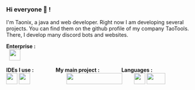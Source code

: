 ### Hi everyone 👋 !

I'm Taonix, a java and web developer. Right now I am developing several projects. You can find them on the github profile of my company TaoTools. There, I develop many discord bots and websites.

**Enterprise :** <br>
&nbsp;&nbsp;[<img width="30px" height="30px" src="https://avatars2.githubusercontent.com/u/68148666?s=88&v=4">][taotools]


**IDEs I use :**&nbsp;&nbsp;&nbsp;&nbsp;&nbsp;&nbsp;&nbsp;&nbsp;&nbsp;&nbsp;&nbsp;&nbsp;&nbsp;&nbsp;&nbsp;**My main project :**&nbsp;&nbsp;&nbsp;&nbsp;&nbsp;&nbsp;&nbsp;&nbsp;&nbsp;&nbsp;&nbsp;&nbsp;&nbsp;&nbsp;&nbsp;**Languages :**<br>
[<img width="30px" height="30px" src="https://upload.wikimedia.org/wikipedia/commons/thumb/d/d5/IntelliJ_IDEA_Logo.svg/1024px-IntelliJ_IDEA_Logo.svg.png">](https://www.jetbrains.com/fr-fr/idea/)
[<img width="30px" height="30px" src="https://upload.wikimedia.org/wikipedia/commons/thumb/9/9a/Visual_Studio_Code_1.35_icon.svg/1200px-Visual_Studio_Code_1.35_icon.svg.png">](https://code.visualstudio.com/)&nbsp;&nbsp;&nbsp;&nbsp;&nbsp;&nbsp;&nbsp;&nbsp;&nbsp;&nbsp;&nbsp;&nbsp;&nbsp;&nbsp;&nbsp;&nbsp;&nbsp;&nbsp;&nbsp;&nbsp;&nbsp;&nbsp;&nbsp;&nbsp;&nbsp;[<img class="book" width="150px" height="30px" src="https://github.com/taonix/Taonix/blob/main/JavaUtilsLogo.png?raw=true">](https://github.com/taonix/JavaUtils)&nbsp;&nbsp;&nbsp;&nbsp;&nbsp;&nbsp;&nbsp;&nbsp;<img width="30px" height="30px" src="https://cdn.iconscout.com/icon/free/png-512/france-flag-country-nation-empire-36011.png">
<img width="50px" height="30px" src="https://github.com/taonix/Taonix/blob/main/flag.png?raw=true">

[taotools]: https://github.com/TaoTools
